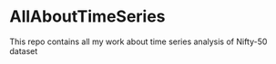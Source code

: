 # AllAboutTimeSeries
This repo contains all my work about time series analysis of Nifty-50 dataset 
